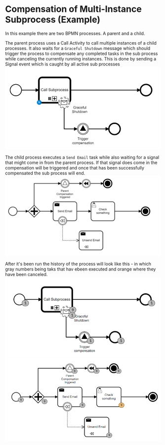 # Compensation of Multi-Instance Subprocess (Example)

In this example there are two BPMN processes. A parent and a child.

The parent process uses a Call Activity to call multiple instances of a child processes.
It also waits for a ``Graceful Shutdown`` message which should trigger the process to compensate any completed tasks in the sub process while canceling the currently running instances. This is done by sending a Signal event which is caught by all active sub processes
![parent](./screenshots/ParentProcess.png)

The child process executes a ``Send Email`` task while also waiting for a signal that might come in from the parent process. If that signal does come in the compensation will be triggered and once that has been successfully compensated the sub process will end.
![child](./screenshots/SubProcess.png)

After it's been run the history of the process will look like this - in which gray numbers being taks that hav ebeen executed and orange where they have been canceled.
![parent](./screenshots/ParentCockpit.png)
![child](./screenshots/SubProcessCockpit.png)
